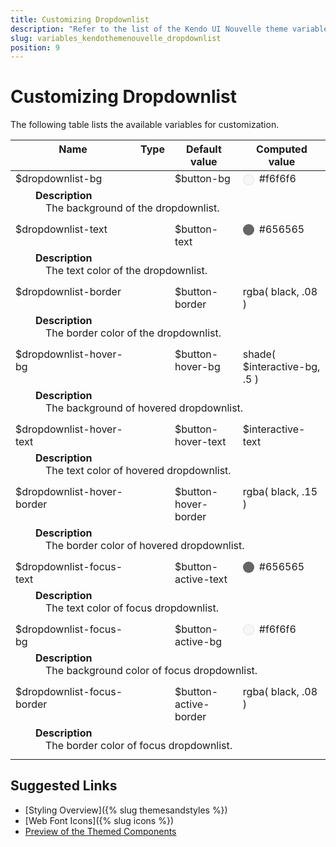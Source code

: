 ```yaml
---
title: Customizing Dropdownlist
description: "Refer to the list of the Kendo UI Nouvelle theme variables available for customization."
slug: variables_kendothemenouvelle_dropdownlist
position: 9
---
```


# Customizing Dropdownlist

The following table lists the available variables for customization.

<style>
    .theme-variables th,
    .theme-variables td {
        vertical-align: top;
    }

    .color-preview {
        margin-right: .5em;
        border-radius: 50%;
        width: 1em;
        height: 1em;
        vertical-align: middle;
        display: inline-block;
        border: 1px solid rgba(0,0,0,.08);
    }

    .theme-variables-description-container > div {
        margin: 0 0 .5em 2em;
    }

    .theme-variables-description {
        display: block;
        margin-left: 1em;
    }
</style>


<table class="theme-variables">
    <colgroup>
    <col style="width: 200px; white-space:nowrap;" />
    <col />
    <col />
    <col />
</colgroup>
<thead>
    <tr>
        <th>Name</th>
        <th>Type</th>
        <th>Default value</th>
        <th>Computed value</th>
    </tr>
</thead>
<tbody>
        <tr>
    <td>$dropdownlist-bg</td>
    <td></td>
    <td>$button-bg</td>
    <td><span class="color-preview" style="background-color: #f6f6f6"></span>#f6f6f6</td>
</tr>
<tr>
    <td colspan="4" class="theme-variables-description-container"><div><b>Description</b><div class="theme-variables-description">The background of the dropdownlist.</div></div>
    </td>
</tr>
<tr>
    <td>$dropdownlist-text</td>
    <td></td>
    <td>$button-text</td>
    <td><span class="color-preview" style="background-color: #656565"></span>#656565</td>
</tr>
<tr>
    <td colspan="4" class="theme-variables-description-container"><div><b>Description</b><div class="theme-variables-description">The text color of the dropdownlist.</div></div>
    </td>
</tr>
<tr>
    <td>$dropdownlist-border</td>
    <td></td>
    <td>$button-border</td>
    <td>rgba( black, .08 )</td>
</tr>
<tr>
    <td colspan="4" class="theme-variables-description-container"><div><b>Description</b><div class="theme-variables-description">The border color of the dropdownlist.</div></div>
    </td>
</tr>
<tr>
    <td>$dropdownlist-hover-bg</td>
    <td></td>
    <td>$button-hover-bg</td>
    <td>shade( $interactive-bg, .5 )</td>
</tr>
<tr>
    <td colspan="4" class="theme-variables-description-container"><div><b>Description</b><div class="theme-variables-description">The background of hovered dropdownlist.</div></div>
    </td>
</tr>
<tr>
    <td>$dropdownlist-hover-text</td>
    <td></td>
    <td>$button-hover-text</td>
    <td>$interactive-text</td>
</tr>
<tr>
    <td colspan="4" class="theme-variables-description-container"><div><b>Description</b><div class="theme-variables-description">The text color of hovered dropdownlist.</div></div>
    </td>
</tr>
<tr>
    <td>$dropdownlist-hover-border</td>
    <td></td>
    <td>$button-hover-border</td>
    <td>rgba( black, .15 )</td>
</tr>
<tr>
    <td colspan="4" class="theme-variables-description-container"><div><b>Description</b><div class="theme-variables-description">The border color of hovered dropdownlist.</div></div>
    </td>
</tr>
<tr>
    <td>$dropdownlist-focus-text</td>
    <td></td>
    <td>$button-active-text</td>
    <td><span class="color-preview" style="background-color: #656565"></span>#656565</td>
</tr>
<tr>
    <td colspan="4" class="theme-variables-description-container"><div><b>Description</b><div class="theme-variables-description">The text color of focus dropdownlist.</div></div>
    </td>
</tr>
<tr>
    <td>$dropdownlist-focus-bg</td>
    <td></td>
    <td>$button-active-bg</td>
    <td><span class="color-preview" style="background-color: #f6f6f6"></span>#f6f6f6</td>
</tr>
<tr>
    <td colspan="4" class="theme-variables-description-container"><div><b>Description</b><div class="theme-variables-description">The background color of focus dropdownlist.</div></div>
    </td>
</tr>
<tr>
    <td>$dropdownlist-focus-border</td>
    <td></td>
    <td>$button-active-border</td>
    <td>rgba( black, .08 )</td>
</tr>
<tr>
    <td colspan="4" class="theme-variables-description-container"><div><b>Description</b><div class="theme-variables-description">The border color of focus dropdownlist.</div></div>
    </td>
</tr>
</tbody>
</table>

## Suggested Links

* [Styling Overview]({% slug themesandstyles %})
* [Web Font Icons]({% slug icons %})
* [Preview of the Themed Components](../)

